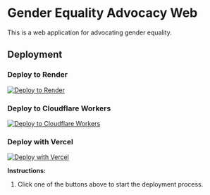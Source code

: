 # Gender Equality Advocacy Web

This is a web application for advocating gender equality.

## Deployment

### Deploy to Render

[![Deploy to Render](https://render.com/images/deploy-to-render-button.svg)](https://render.com/deploy?repo=https://github.com/TerLand0berver/testgirlweb)

### Deploy to Cloudflare Workers

[![Deploy to Cloudflare Workers](https://deploy.workers.cloudflare.com/button)](https://deploy.workers.cloudflare.com/?url=https://github.com/TerLand0berver/testgirlweb)

### Deploy with Vercel

[![Deploy with Vercel](https://vercel.com/button)](https://vercel.com/new/clone?repository-url=https%3A%2F%2Fgithub.com%2FTerLand0berver%2Ftestgirlweb)

**Instructions:**

1.  Click one of the buttons above to start the deployment process.